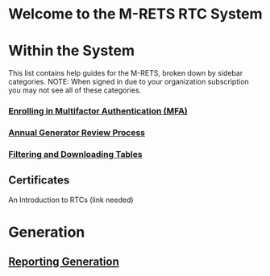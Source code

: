 # Welcome to the M-RETS RTC System 

# Within the System
This list contains help guides for the M-RETS, broken down by sidebar categories. NOTE: When signed in due to your organization subscription you may not see all of these categories.

### [Enrolling in Multifactor Authentication (MFA)](https://mrets.github.io/Help/mfa_setup)

### [Annual Generator Review Process](https://mrets.github.io/Help/annual_project_review)

### [Filtering and Downloading Tables](https://mrets.github.io/Help/filtering_tables)

## Certificates 

An Introduction to RTCs (link needed)




# Generation
## [Reporting Generation](https://github.com/mrets/Help/blob/master/generation_rt_upload.md)



